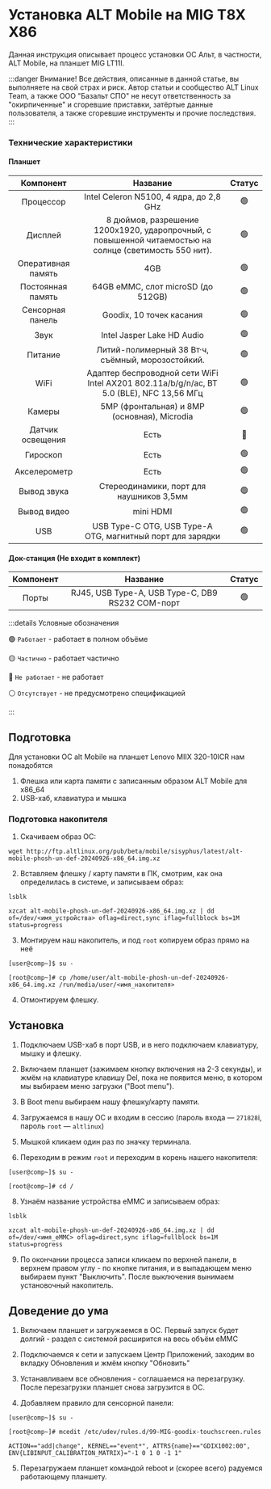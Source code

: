 # Установка ALT Mobile на MIG T8X X86

Данная инструкция описывает процесс установки ОС Альт, в частности, ALT Mobile, на планшет MIG LT11I.

:::danger Внимание!
Все действия, описанные в данной статье, вы выполняете на свой страх и риск. Автор статьи и сообщество ALT Linux Team, а также ООО "Базальт СПО" не несут ответственность за "окирпиченные" и сгоревшие приставки, затёртые данные пользователя, а также сгоревшие инструменты и прочие последствия.
:::

### Технические характеристики

#### Планшет

|     Компонент      |                                                Название                                                |     Статус     |
| :----------------: | :----------------------------------------------------------------------------------------------------: | :------------: |
|     Процессор      |                                Intel Celeron N5100, 4 ядра, до 2,8 GHz                                 | :green_circle: |
|      Дисплей       | 8 дюймов, разрешение 1200x1920, ударопрочный, с повышенной читаемостью на солнце (светимость 550 нит). | :green_circle: |
| Оперативная память |                                                  4GB                                                   | :green_circle: |
| Постоянная память  |                                   64GB eMMC, слот microSD (до 512GB)                                   | :green_circle: |
|  Сенсорная панель  |                                        Goodix, 10 точек касания                                        | :green_circle: |
|        Звук        |                                       Intel Jasper Lake HD Audio                                       | :green_circle: |
|      Питание       |                           Литий-полимерный 38 Вт·ч, съёмный, морозостойкий.                            | :green_circle: |
|        WiFi        |        Адаптер беспроводной сети WiFi Intel AX201 802.11a/b/g/n/ac, BT 5.0 (BLE), NFC 13,56 МГц        | :green_circle: |
|       Камеры       |                              5MP (фронтальная) и 8MP (основная), Microdia                              | :green_circle: |
|  Датчик освещения  |                                                  Есть                                                  |  :red_circle:  |
|      Гироскоп      |                                                  Есть                                                  | :green_circle: |
|    Акселерометр    |                                                  Есть                                                  | :green_circle: |
|    Вывод звука     |                                Стереодинамики, порт для наушников 3,5мм                                | :green_circle: |
|    Вывод видео     |                                               mini HDMI                                                | :green_circle: |
|        USB         |                       USB Type-C OTG, USB Type-A OTG, магнитный порт для зарядки                       | :green_circle: |

#### Док-станция (Не входит в комплект)

| Компонент |                     Название                     |     Статус     |
| :-------: | :----------------------------------------------: | :------------: |
|   Порты   | RJ45, USB Type-A, USB Type-C, DB9 RS232 COM-порт | :green_circle: |

:::details Условные обозначения

:green_circle: `Работает` - работает в полном объёме

:yellow_circle: `Частично` - работает частично

:red_circle: `Не работает` - не работает

:white_circle: `Отсутствует` - не предусмотрено спецификацией

:::

## Подготовка

Для установки ОС alt Mobile на планшет Lenovo MIIX 320-10ICR нам понадобятся

1. Флешка или карта памяти с записанным образом ALT Mobile для x86_64
2. USB-хаб, клавиатура и мышка

### Подготовка накопителя

1. Скачиваем образ ОС:

```shell
wget http://ftp.altlinux.org/pub/beta/mobile/sisyphus/latest/alt-mobile-phosh-un-def-20240926-x86_64.img.xz
```

2. Вставляем флешку / карту памяти в ПК, смотрим, как она определилась в системе, и записываем образ:

```shell
lsblk

xzcat alt-mobile-phosh-un-def-20240926-x86_64.img.xz | dd of=/dev/<имя_устройства> oflag=direct,sync iflag=fullblock bs=1M status=progress
```

3. Монтируем наш накопитель, и под `root` копируем образ прямо на неё

```shell
[user@comp~]$ su -

[root@comp~]# cp /home/user/alt-mobile-phosh-un-def-20240926-x86_64.img.xz /run/media/user/<имя_накопителя>
```

4. Отмонтируем флешку.

## Установка

1. Подключаем USB-хаб в порт USB, и в него подключаем клавиатуру, мышку и флешку.

2. Включаем планшет (зажимаем кнопку включения на 2-3 секунды), и жмём на клавиатуре клавишу Del, пока не появится меню, в котором мы выбираем меню загрузки ("Boot menu").

3. В Boot menu выбираем нашу флешку/карту памяти.

4. Загружаемся в нашу ОС и входим в сессию (пароль входа — `271828`i, пароль `root` — `altlinux`)

5. Мышкой кликаем один раз по значку терминала.

6. Переходим в режим `root` и переходим в корень нашего накопителя:

```shell
[user@comp~]$ su -

[root@comp~]# cd /
```

8. Узнаём название устройства eMMC и записываем образ:

```shell
lsblk

xzcat alt-mobile-phosh-un-def-20240926-x86_64.img.xz | dd of=/dev/<имя_eMMC> oflag=direct,sync iflag=fullblock bs=1M status=progress
```

9. По окончании процесса записи кликаем по верхней панели, в верхнем правом углу - по кнопке питания, и в выпадающем меню выбираем пункт "Выключить". После выключения вынимаем установочный накопитель.

## Доведение до ума

1. Включаем планшет и загружаемся в ОС. Первый запуск будет долгий - раздел с системой расширится на весь объём eMMC

2. Подключаемся к сети и запускаем Центр Приложений, заходим во вкладку Обновления и жмём кнопку "Обновить"

3. Устанавливаем все обновления - соглашаемся на перезагрузку. После перезагрузки планшет снова загрузится в ОС.

4. Добавляем правило для сенсорной панели:

```shell
[user@comp~]$ su -

[root@comp~]# mcedit /etc/udev/rules.d/99-MIG-goodix-touchscreen.rules

ACTION=="add|change", KERNEL=="event*", ATTRS{name}=="GDIX1002:00", ENV{LIBINPUT_CALIBRATION_MATRIX}="-1 0 1 0 -1 1"
```

5. Перезагружаем планшет командой reboot и (скорее всего) радуемся работающему планшету.
